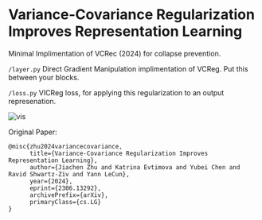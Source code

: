 # Variance-Covariance Regularization Improves Representation Learning


Minimal Implimentation of VCRec (2024) for collapse prevention.

`/layer.py` Direct Gradient Manipulation implimentation of VCReg. Put this between your blocks.

`/loss.py` VICReg loss, for applying this regularization to an output represenation.


![vis](https://github.com/Algomancer/VCReg/assets/13579432/12ddbf72-94ce-4dbb-ba88-6fb925ce9e72)

Original Paper:

```
@misc{zhu2024variancecovariance,
      title={Variance-Covariance Regularization Improves Representation Learning}, 
      author={Jiachen Zhu and Katrina Evtimova and Yubei Chen and Ravid Shwartz-Ziv and Yann LeCun},
      year={2024},
      eprint={2306.13292},
      archivePrefix={arXiv},
      primaryClass={cs.LG}
}
```
